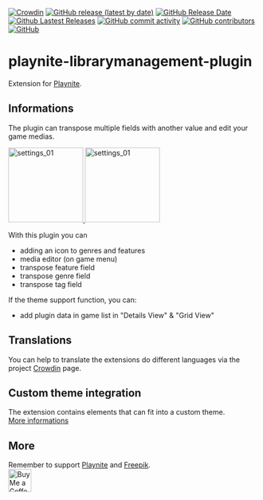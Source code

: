 [![Crowdin](https://badges.crowdin.net/playnite-extensions/localized.svg)](https://crowdin.com/project/playnite-extensions)
[![GitHub release (latest by date)](https://img.shields.io/github/v/release/Lacro59/playnite-librarymanagement-plugin?cacheSeconds=5000&logo=github)](https://github.com/Lacro59/playnite-librarymanagement-plugin/releases/latest)
[![GitHub Release Date](https://img.shields.io/github/release-date/Lacro59/playnite-librarymanagement-plugin?cacheSeconds=5000)](https://github.com/Lacro59/playnite-librarymanagement-plugin/releases/latest)
[![Github Lastest Releases](https://img.shields.io/github/downloads/Lacro59/playnite-librarymanagement-plugin/latest/total.svg)]()
[![GitHub commit activity](https://img.shields.io/github/commit-activity/m/Lacro59/playnite-librarymanagement-plugin)](https://github.com/Lacro59/playnite-librarymanagement-plugin/graphs/commit-activity)
[![GitHub contributors](https://img.shields.io/github/contributors/Lacro59/playnite-librarymanagement-plugin?cacheSeconds=5000)](https://github.com/Lacro59/playnite-librarymanagement-plugin/graphs/contributors)
[![GitHub](https://img.shields.io/github/license/Lacro59/playnite-librarymanagement-plugin?cacheSeconds=50000)](https://github.com/Lacro59/playnite-librarymanagement-plugin/blob/master/LICENSE)

# playnite-librarymanagement-plugin
Extension for [Playnite](https://playnite.link).  

## Informations
The plugin can transpose multiple fields with another value and edit your game medias.  

<a href="https://github.com/Lacro59/playnite-librarymanagement-plugin/blob/master/forum/settings_01.jpg?raw=true">
  <picture>
    <img alt="settings_01" src="https://github.com/Lacro59/playnite-librarymanagement-plugin/blob/master/forum/settings_01.jpg?raw=true" height="150px">
  </picture>
</a>
<a href="https://github.com/Lacro59/playnite-librarymanagement-plugin/blob/master/forum/control_01.jpg?raw=true">
  <picture>
    <img alt="settings_01" src="https://github.com/Lacro59/playnite-librarymanagement-plugin/blob/master/forum/control_01.jpg?raw=true" height="150px">
  </picture>
</a>  

With this plugin you can
* adding an icon to genres and features
* media editor (on game menu)
* transpose feature field
* transpose genre field
* transpose tag field
    
If the theme support function, you can:
* add plugin data in game list in "Details View" & "Grid View"

## Translations
You can help to translate the extensions do different languages via the project [Crowdin](https://crowdin.com/project/playnite-extensions) page.

## Custom theme integration
The extension contains elements that can fit into a custom theme.  
[More informations](https://github.com/Lacro59/playnite-librarymanagement-plugin/wiki/Addition-in-a-custom-theme)

## More
Remember to support [Playnite](https://www.patreon.com/playnite) and [Freepik](https://www.flaticon.com/authors/freepik).  
<a href='https://ko-fi.com/lacro59'><img height='35' style='border:0px;height:46px;' src='https://az743702.vo.msecnd.net/cdn/kofi3.png?v=0' border='0' alt='Buy Me a Coffee at ko-fi.com' /></a>
